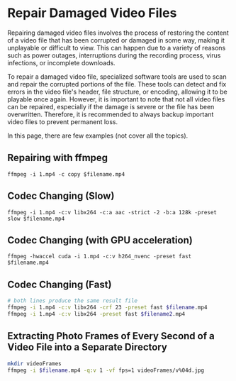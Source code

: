 # Repair Damaged Video Files

Repairing damaged video files involves the process of restoring the content of a video file that has been corrupted or damaged in some way, making it unplayable or difficult to view. This can happen due to a variety of reasons such as power outages, interruptions during the recording process, virus infections, or incomplete downloads.

To repair a damaged video file, specialized software tools are used to scan and repair the corrupted portions of the file. These tools can detect and fix errors in the video file's header, file structure, or encoding, allowing it to be playable once again. However, it is important to note that not all video files can be repaired, especially if the damage is severe or the file has been overwritten. Therefore, it is recommended to always backup important video files to prevent permanent loss.

In this page, there are few examples (not cover all the topics).

## Repairing with ffmpeg

`ffmpeg -i 1.mp4 -c copy $filename.mp4`

## Codec Changing (Slow)

`ffmpeg -i 1.mp4 -c:v libx264 -c:a aac -strict -2 -b:a 128k -preset slow $filename.mp4`

## Codec Changing (with GPU acceleration)

`ffmpeg -hwaccel cuda -i 1.mp4 -c:v h264_nvenc -preset fast $filename.mp4`

## Codec Changing (Fast)

```bash
# both lines produce the same result file
ffmpeg -i 1.mp4 -c:v libx264 -crf 23 -preset fast $filename.mp4
ffmpeg -i 1.mp4 -c:v libx264 -preset fast $filename2.mp4
```

## Extracting Photo Frames of Every Second of a Video File into a Separate Directory

```bash
mkdir videoFrames
ffmpeg -i $filename.mp4 -q:v 1 -vf fps=1 videoFrames/v%04d.jpg
```
